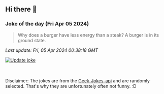 ## Hi there 👋

### Joke of the day (Fri Apr 05 2024)
<!-- joke -->
>Why does a burger have less energy than a steak? A burger is in its ground state.
<!-- /joke -->

*Last update: Fri, 05 Apr 2024 00:38:18 GMT*

[![Update joke](https://github.com/nclskfm/nclskfm/actions/workflows/joke.yml/badge.svg)](https://github.com/nclskfm/nclskfm/actions/workflows/joke.yml)

<br><br>
Disclaimer: The jokes are from the [Geek-Jokes-api](https://github.com/sameerkumar18/geek-joke-api) and are randomly selected. That's why they are unfortunately often not funny. :D
